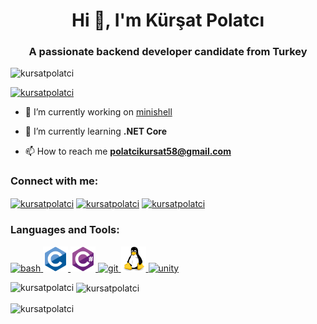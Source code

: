 <h1 align="center">Hi 👋, I'm Kürşat Polatcı</h1>
<h3 align="center">A passionate backend developer candidate from Turkey</h3>

<p align="left"> <img src="https://komarev.com/ghpvc/?username=kursatpolatci&label=Profile%20views&color=0e75b6&style=flat" alt="kursatpolatci" /> </p>

<p align="left"> <a href="https://github.com/ryo-ma/github-profile-trophy"><img src="https://github-profile-trophy.vercel.app/?username=kursatpolatci" alt="kursatpolatci" /></a> </p>

- 🔭 I’m currently working on [minishell](https://github.com/kursatpolatci/minishell)

- 🌱 I’m currently learning **.NET Core**

- 📫 How to reach me **polatcikursat58@gmail.com**

<h3 align="left">Connect with me:</h3>
<p align="left">
<a href="https://linkedin.com/in/kursatpolatci" target="blank"><img align="center" src="https://raw.githubusercontent.com/rahuldkjain/github-profile-readme-generator/master/src/images/icons/Social/linked-in-alt.svg" alt="kursatpolatci" height="30" width="40" /></a>
<a href="https://instagram.com/kursatpolatci" target="blank"><img align="center" src="https://raw.githubusercontent.com/rahuldkjain/github-profile-readme-generator/master/src/images/icons/Social/instagram.svg" alt="kursatpolatci" height="30" width="40" /></a>
<a href="https://www.leetcode.com/kursatpolatci" target="blank"><img align="center" src="https://raw.githubusercontent.com/rahuldkjain/github-profile-readme-generator/master/src/images/icons/Social/leet-code.svg" alt="kursatpolatci" height="30" width="40" /></a>
</p>

<h3 align="left">Languages and Tools:</h3>
<p align="left"> <a href="https://www.gnu.org/software/bash/" target="_blank" rel="noreferrer"> <img src="https://www.vectorlogo.zone/logos/gnu_bash/gnu_bash-icon.svg" alt="bash" width="40" height="40"/> </a> <a href="https://www.cprogramming.com/" target="_blank" rel="noreferrer"> <img src="https://raw.githubusercontent.com/devicons/devicon/master/icons/c/c-original.svg" alt="c" width="40" height="40"/> </a> <a href="https://www.w3schools.com/cs/" target="_blank" rel="noreferrer"> <img src="https://raw.githubusercontent.com/devicons/devicon/master/icons/csharp/csharp-original.svg" alt="csharp" width="40" height="40"/> </a> <a href="https://git-scm.com/" target="_blank" rel="noreferrer"> <img src="https://www.vectorlogo.zone/logos/git-scm/git-scm-icon.svg" alt="git" width="40" height="40"/> </a> <a href="https://www.linux.org/" target="_blank" rel="noreferrer"> <img src="https://raw.githubusercontent.com/devicons/devicon/master/icons/linux/linux-original.svg" alt="linux" width="40" height="40"/> </a> <a href="https://unity.com/" target="_blank" rel="noreferrer"> <img src="https://www.vectorlogo.zone/logos/unity3d/unity3d-icon.svg" alt="unity" width="40" height="40"/> </a> </p>

<p><img align="left" src="https://github-readme-stats.vercel.app/api/top-langs?username=kursatpolatci&show_icons=true&locale=en&layout=compact" alt="kursatpolatci" /></p>

<p>&nbsp;<img align="center" src="https://github-readme-stats.vercel.app/api?username=kursatpolatci&show_icons=true&locale=en" alt="kursatpolatci" /></p>

<p><img align="center" src="https://github-readme-streak-stats.herokuapp.com/?user=kursatpolatci&" alt="kursatpolatci" /></p>
